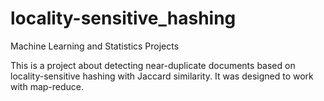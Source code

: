 # locality-sensitive_hashing
Machine Learning and Statistics Projects

This is a project about detecting near-duplicate documents based on locality-sensitive hashing with Jaccard similarity.
It was designed to work with map-reduce.
